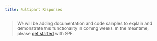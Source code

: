 ```yaml
---
title: Multipart Responses
---
```



> We will be adding documentation and code samples to explain and demonstrate
> this functionality in coming weeks.  In the meantime, please
> [get started][start] with SPF.



[start]: ../start.md
